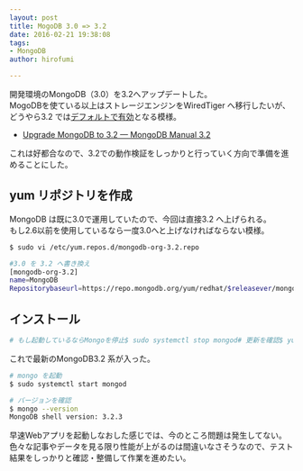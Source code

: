 ```yaml
---
layout: post
title: MogoDB 3.0 => 3.2
date: 2016-02-21 19:38:08
tags:
- MongoDB
author: hirofumi

---
```

開発環境のMongoDB（3.0）を3.2へアップデートした。  
MogoDBを使ている以上はストレージエンジンをWiredTiger へ移行したいが、どうやら3.2 では[デフォルトで有効](https://docs.mongodb.org/manual/release-notes/3.2-compatibility/#default-storage-engine-change)となる模様。

-   [Upgrade MongoDB to 3.2 — MongoDB Manual 3.2](https://docs.mongodb.org/manual/release-notes/3.2-upgrade/)

これは好都合なので、3.2での動作検証をしっかりと行っていく方向で準備を進めることにした。

## yum リポジトリを作成

MongoDB は既に3.0で運用していたので、今回は直接3.2 へ上げられる。  
もし2.6以前を使用しているなら一度3.0へと上げなければならない模様。

```bash
$ sudo vi /etc/yum.repos.d/mongodb-org-3.2.repo

#3.0 を 3.2 へ書き換え
[mongodb-org-3.2]
name=MongoDB
Repositorybaseurl=https://repo.mongodb.org/yum/redhat/$releasever/mongodb-org/3.2/x86_64/gpgcheck=0enabled=1
```

## インストール

```bash
# もし起動しているならMongoを停止$ sudo systemctl stop mongod# 更新を確認$ yum check-updatemongodb-org.x86_64                   3.2.3-1.el7                 Mongodb-org-3.2mongodb-org-mongos.x86_64            3.2.3-1.el7                 Mongodb-org-3.2mongodb-org-server.x86_64            3.2.3-1.el7                 Mongodb-org-3.2mongodb-org-shell.x86_64             3.2.3-1.el7                 Mongodb-org-3.2mongodb-org-tools.x86_64             3.2.3-1.el7                 Mongodb-org-3.2# 実行$ sudo yum update
```

これで最新のMongoDB3.2 系が入った。

```bash
# mongo を起動
$ sudo systemctl start mongod

# バージョンを確認
$ mongo --version
MongoDB shell version: 3.2.3
```

早速Webアプリを起動しなおした感じでは、今のところ問題は発生してない。  
色々な記事やデータを見る限り性能が上がるのは間違いなさそうなので、テスト結果をしっかりと確認・整備して作業を進めたい。